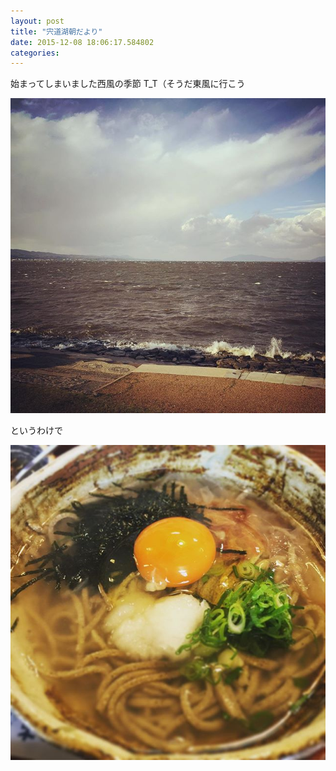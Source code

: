 ```yaml
---
layout: post
title: "宍道湖朝だより"
date: 2015-12-08 18:06:17.584802
categories: 
---
```


始まってしまいました西風の季節 T_T（そうだ東風に行こう

![西風の季節](/assets/images/201511/12237137_197945837205199_696670907_n.jpg)

というわけで

![というわけで](/assets/images/201511/12237414_966368330120609_1893073443_n.jpg)



